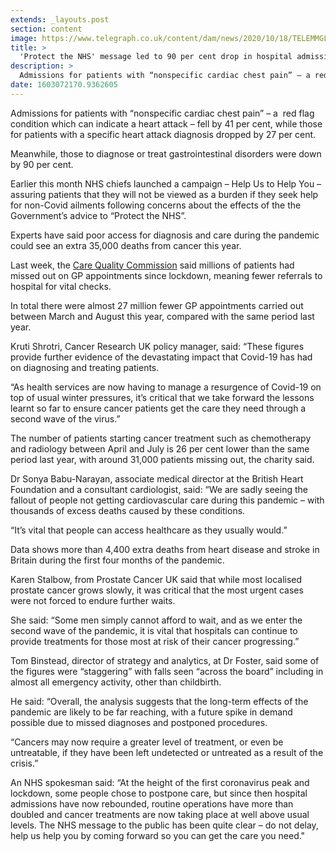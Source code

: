 ```yaml
--- 
extends: _layouts.post 
section: content 
image: https://www.telegraph.co.uk/content/dam/news/2020/10/18/TELEMMGLPICT000229696442_trans_NvBQzQNjv4BqVfKYF8F8biotmZZgOU3KX39Nkpp6YJHYeBoI_4NXnUg.jpeg?impolicy=logo-overlay 
title: > 
  'Protect the NHS' message led to 90 per cent drop in hospital admissions 
description: > 
  Admissions for patients with “nonspecific cardiac chest pain” – a red flag condition which can indicate a heart attack – fell by 41 per cent, while those for patients with a specific heart attack diagnosis dropped by 27 per cent.Meanwhile, those to diagnose or treat gastrointestinal disorders were down by 90 per cent.Experts have said poor access for diagnosis and care during the pandemic could see an extra 35,000 deaths from cancer this year.Last week, the Care Quality Commission said millions of patients had missed out on GP appointments since lockdown, meaning fewer referrals to hospital for vital checks.The NHS message to the public has been quite clear – do not delay, help us help you by coming forward so you can get the care you need." 
date: 1603072170.9362605 
--- 
```

<div><p>Admissions for patients with &#8220;nonspecific cardiac chest pain&#8221; &#8211; a&#160; red flag condition which can indicate a heart attack &#8211; fell by 41 per cent, while those for patients with a specific heart attack diagnosis dropped by 27 per cent.</p>
<p>Meanwhile, those to diagnose or treat gastrointestinal disorders were down by 90 per cent.</p>
<p>Earlier this month NHS chiefs launched a campaign &#8211; Help Us to Help You &#8211; assuring patients that they will not be viewed as a burden if they seek help for non-Covid ailments following concerns about the effects of the the Government&#8217;s advice to &#8220;Protect the NHS&#8221;.</p>
<p>Experts have said poor access for diagnosis and care during the pandemic could see an extra 35,000 deaths from cancer this year.</p>
<p>Last week, the <a href="https://www.telegraph.co.uk/news/2020/10/16/relatives-can-soon-see-loved-ones-care-homes-multiple-times/">Care Quality Commission</a> said millions of patients had missed out on GP appointments since lockdown, meaning fewer referrals to hospital for vital checks.</p>
<p>In total there were almost 27 million fewer GP appointments carried out between March and August this year, compared with the same period last year.</p>
<p>Kruti Shrotri, Cancer Research UK policy manager, said: &#8220;These figures provide further evidence of the devastating impact that Covid-19 has had on diagnosing and treating patients.</p>
<p>&#8220;As health services are now having to manage a resurgence of Covid-19 on top of usual winter pressures, it&#8217;s critical that we take forward the lessons learnt so far to ensure cancer patients get the care they need through a second wave of the virus.&#8221;</p>
<p>The number of patients starting cancer treatment such as chemotherapy and radiology between April and July is 26 per cent lower than the same period last year, with around 31,000 patients missing out, the charity said.</p>
<p>Dr Sonya Babu-Narayan, associate medical director at the British Heart Foundation and a consultant cardiologist, said: &#8220;We are sadly seeing the fallout of people not getting cardiovascular care during this pandemic &#8211; with thousands of excess deaths caused by these conditions.</p>
<p>&#8220;It&#8217;s vital that people can access healthcare as they usually would.&#8221;</p>
<p>Data shows more than 4,400 extra deaths from heart disease and stroke in Britain during the first four months of the pandemic.</p>
<p>Karen Stalbow, from Prostate Cancer UK said that while most localised prostate cancer grows slowly, it was critical that the most urgent cases were not forced to endure further waits.</p>
<p>She said: &#8220;Some men simply cannot afford to wait, and as we enter the second wave of the pandemic, it is vital that hospitals can continue to provide treatments for those most at risk of their cancer progressing.&#8221;</p>
<p>Tom Binstead, director of strategy and analytics, at Dr Foster, said some of the figures were &#8220;staggering&#8221; with falls seen &#8220;across the board&#8221; including in almost all emergency activity, other than childbirth.</p>
<p>He said: &#8220;Overall, the analysis suggests that the long-term effects of the pandemic are likely to be far reaching, with a future spike in demand possible due to missed diagnoses and postponed procedures.</p>
<p>&#8220;Cancers may now require a greater level of treatment, or even be untreatable, if they have been left undetected or untreated as a result of the crisis.&#8221;</p>
<p>An NHS spokesman said: &#8220;At the height of the first coronavirus&#160;peak and lockdown, some people chose to postpone care, but since then hospital admissions have now rebounded, routine operations have more than doubled and cancer treatments are now taking place at well above usual levels. The NHS message to the public has been quite clear &#8211; do not delay, help us help you by coming forward so you can get the care you need."</p>
</div>